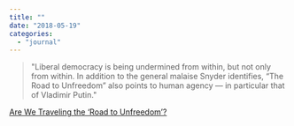 ```yaml
---
title: ""
date: "2018-05-19"
categories: 
  - "journal"
---
```


> "Liberal democracy is being undermined from within, but not only from within. In addition to the general malaise Snyder identifies, “The Road to Unfreedom” also points to human agency — in particular that of Vladimir Putin."

[Are We Traveling the ‘Road to Unfreedom’?](https://nyti.ms/2I2cwOg)
